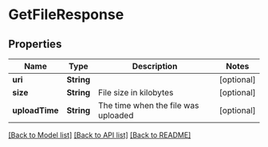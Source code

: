 # GetFileResponse

## Properties
Name | Type | Description | Notes
------------ | ------------- | ------------- | -------------
**uri** | **String** |  | [optional] 
**size** | **String** | File size in kilobytes | [optional] 
**uploadTime** | **String** | The time when the file was uploaded | [optional] 

[[Back to Model list]](../README.md#documentation-for-models) [[Back to API list]](../README.md#documentation-for-api-endpoints) [[Back to README]](../README.md)


